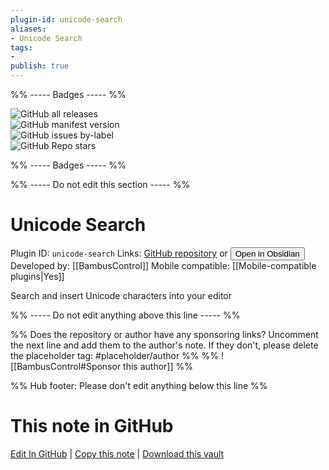 ```yaml
---
plugin-id: unicode-search
aliases:
- Unicode Search
tags: 
- 
publish: true
---
```


%% ----- Badges ----- %%

![GitHub all releases](https://img.shields.io/github/downloads/BambusControl/obsidian-unicode-search/total?color=573E7A&logo=github&style=for-the-badge)   
![GitHub manifest version](https://img.shields.io/github/manifest-json/v/BambusControl/obsidian-unicode-search?color=573E7A&logo=github&style=for-the-badge)   
![GitHub issues by-label](https://img.shields.io/github/issues/BambusControl/obsidian-unicode-search/help%20wanted?color=573E7A&logo=github&style=for-the-badge)   
![GitHub Repo stars](https://img.shields.io/github/stars/BambusControl/obsidian-unicode-search?color=573E7A&logo=github&style=for-the-badge)

%% ----- Badges ----- %%

%% ----- Do not edit this section ----- %%

# Unicode Search

Plugin ID: `unicode-search`
Links: [GitHub repository](https://github.com/BambusControl/obsidian-unicode-search) or [<button id=HH>Open in Obsidian</button>](obsidian://show-plugin?id=unicode-search)
Developed by: [[BambusControl]]
Mobile compatible: [[Mobile-compatible plugins|Yes]]

Search and insert Unicode characters into your editor

%% ----- Do not edit anything above this line ----- %% 

%% Does the repository or author have any sponsoring links? Uncomment the next line and add them to the author's note. If they don't, please delete the placeholder tag: #placeholder/author %%
%% ![[BambusControl#Sponsor this author]] %%

%% Hub footer: Please don't edit anything below this line %%

# This note in GitHub

<span class="git-footer">[Edit In GitHub](https://github.dev/obsidian-community/obsidian-hub/blob/main/02%20-%20Community%20Expansions/02.05%20All%20Community%20Expansions/Plugins/unicode-search.md "git-hub-edit-note") | [Copy this note](https://raw.githubusercontent.com/obsidian-community/obsidian-hub/main/02%20-%20Community%20Expansions/02.05%20All%20Community%20Expansions/Plugins/unicode-search.md "git-hub-copy-note") | [Download this vault](https://github.com/obsidian-community/obsidian-hub/archive/refs/heads/main.zip "git-hub-download-vault") </span>
